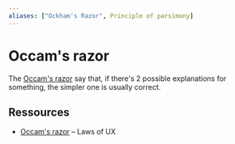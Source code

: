 ```yaml
---
aliases: ["Ockham's Razor", Principle of parsimony]
---
```


# Occam's razor

The [Occam's razor](https://en.wikipedia.org/wiki/Occam%27s_razor) say that, if there's 2 possible explanations for something, the simpler one is usually correct. 

## Ressources

- [Occam's razor](https://lawsofux.com/occams-razor) – Laws of UX